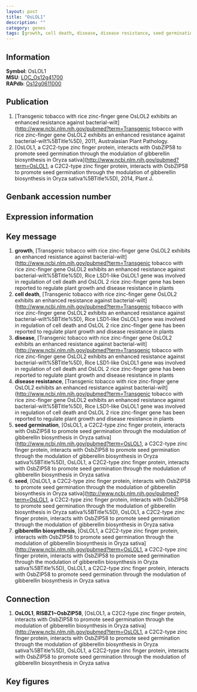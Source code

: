 ```yaml
---
layout: post
title: "OsLOL1"
description: ""
category: genes
tags: [growth, cell death, disease, disease resistance, seed germination, seed, gibberellin biosynthesis]
---
```


## Information
__Symbol__: OsLOL1  
__MSU__: [LOC_Os12g41700](http://rice.plantbiology.msu.edu/cgi-bin/ORF_infopage.cgi?orf=LOC_Os12g41700)  
__RAPdb__: [Os12g0611000](http://rapdb.dna.affrc.go.jp/viewer/gbrowse_details/irgsp1?name=Os12g0611000)  

## Publication
1. [Transgenic tobacco with rice zinc-finger gene OsLOL2 exhibits an enhanced resistance against bacterial-wilt](http://www.ncbi.nlm.nih.gov/pubmed?term=Transgenic tobacco with rice zinc-finger gene OsLOL2 exhibits an enhanced resistance against bacterial-wilt%5BTitle%5D), 2011, Australasian Plant Pathology.
2. [OsLOL1, a C2C2-type zinc finger protein, interacts with OsbZIP58 to promote seed germination through the modulation of gibberellin biosynthesis in Oryza sativa](http://www.ncbi.nlm.nih.gov/pubmed?term=OsLOL1, a C2C2-type zinc finger protein, interacts with OsbZIP58 to promote seed germination through the modulation of gibberellin biosynthesis in Oryza sativa%5BTitle%5D), 2014, Plant J.

## Genbank accession number

## Expression information

## Key message
1. __growth__, [Transgenic tobacco with rice zinc-finger gene OsLOL2 exhibits an enhanced resistance against bacterial-wilt](http://www.ncbi.nlm.nih.gov/pubmed?term=Transgenic tobacco with rice zinc-finger gene OsLOL2 exhibits an enhanced resistance against bacterial-wilt%5BTitle%5D),  Rice LSD1-like OsLOL1 gene was involved in regulation of cell death and OsLOL 2 rice zinc-finger gene has been reported to regulate plant growth and disease resistance in plants
2. __cell death__, [Transgenic tobacco with rice zinc-finger gene OsLOL2 exhibits an enhanced resistance against bacterial-wilt](http://www.ncbi.nlm.nih.gov/pubmed?term=Transgenic tobacco with rice zinc-finger gene OsLOL2 exhibits an enhanced resistance against bacterial-wilt%5BTitle%5D),  Rice LSD1-like OsLOL1 gene was involved in regulation of cell death and OsLOL 2 rice zinc-finger gene has been reported to regulate plant growth and disease resistance in plants
3. __disease__, [Transgenic tobacco with rice zinc-finger gene OsLOL2 exhibits an enhanced resistance against bacterial-wilt](http://www.ncbi.nlm.nih.gov/pubmed?term=Transgenic tobacco with rice zinc-finger gene OsLOL2 exhibits an enhanced resistance against bacterial-wilt%5BTitle%5D),  Rice LSD1-like OsLOL1 gene was involved in regulation of cell death and OsLOL 2 rice zinc-finger gene has been reported to regulate plant growth and disease resistance in plants
4. __disease resistance__, [Transgenic tobacco with rice zinc-finger gene OsLOL2 exhibits an enhanced resistance against bacterial-wilt](http://www.ncbi.nlm.nih.gov/pubmed?term=Transgenic tobacco with rice zinc-finger gene OsLOL2 exhibits an enhanced resistance against bacterial-wilt%5BTitle%5D),  Rice LSD1-like OsLOL1 gene was involved in regulation of cell death and OsLOL 2 rice zinc-finger gene has been reported to regulate plant growth and disease resistance in plants
5. __seed germination__, [OsLOL1, a C2C2-type zinc finger protein, interacts with OsbZIP58 to promote seed germination through the modulation of gibberellin biosynthesis in Oryza sativa](http://www.ncbi.nlm.nih.gov/pubmed?term=OsLOL1, a C2C2-type zinc finger protein, interacts with OsbZIP58 to promote seed germination through the modulation of gibberellin biosynthesis in Oryza sativa%5BTitle%5D), OsLOL1, a C2C2-type zinc finger protein, interacts with OsbZIP58 to promote seed germination through the modulation of gibberellin biosynthesis in Oryza sativa
6. __seed__, [OsLOL1, a C2C2-type zinc finger protein, interacts with OsbZIP58 to promote seed germination through the modulation of gibberellin biosynthesis in Oryza sativa](http://www.ncbi.nlm.nih.gov/pubmed?term=OsLOL1, a C2C2-type zinc finger protein, interacts with OsbZIP58 to promote seed germination through the modulation of gibberellin biosynthesis in Oryza sativa%5BTitle%5D), OsLOL1, a C2C2-type zinc finger protein, interacts with OsbZIP58 to promote seed germination through the modulation of gibberellin biosynthesis in Oryza sativa
7. __gibberellin biosynthesis__, [OsLOL1, a C2C2-type zinc finger protein, interacts with OsbZIP58 to promote seed germination through the modulation of gibberellin biosynthesis in Oryza sativa](http://www.ncbi.nlm.nih.gov/pubmed?term=OsLOL1, a C2C2-type zinc finger protein, interacts with OsbZIP58 to promote seed germination through the modulation of gibberellin biosynthesis in Oryza sativa%5BTitle%5D), OsLOL1, a C2C2-type zinc finger protein, interacts with OsbZIP58 to promote seed germination through the modulation of gibberellin biosynthesis in Oryza sativa

## Connection
1. __OsLOL1__, __RISBZ1~OsbZIP58__, [OsLOL1, a C2C2-type zinc finger protein, interacts with OsbZIP58 to promote seed germination through the modulation of gibberellin biosynthesis in Oryza sativa](http://www.ncbi.nlm.nih.gov/pubmed?term=OsLOL1, a C2C2-type zinc finger protein, interacts with OsbZIP58 to promote seed germination through the modulation of gibberellin biosynthesis in Oryza sativa%5BTitle%5D), OsLOL1, a C2C2-type zinc finger protein, interacts with OsbZIP58 to promote seed germination through the modulation of gibberellin biosynthesis in Oryza sativa

## Key figures


